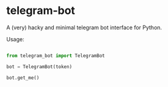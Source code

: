 # telegram-bot
A (very) hacky and minimal telegram bot interface for Python.

Usage:
```python

from telegram_bot import TelegramBot

bot = TelegramBot(token)

bot.get_me()
```
